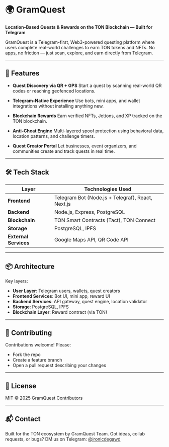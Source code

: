 
# 🌍 GramQuest

**Location-Based Quests & Rewards on the TON Blockchain — Built for Telegram**

GramQuest is a Telegram-first, Web3-powered questing platform where users complete real-world challenges to earn TON tokens and NFTs. No apps, no friction — just scan, explore, and earn directly from Telegram.

---

## 🚀 Features

- **Quest Discovery via QR + GPS**
  Start a quest by scanning real-world QR codes or reaching geofenced locations.

- **Telegram-Native Experience**
  Use bots, mini apps, and wallet integrations without installing anything new.

- **Blockchain Rewards**
  Earn verified NFTs, Jettons, and XP tracked on the TON blockchain.

- **Anti-Cheat Engine**
  Multi-layered spoof protection using behavioral data, location patterns, and challenge timers.

- **Quest Creator Portal**
  Let businesses, event organizers, and communities create and track quests in real time.

---

## 🛠️ Tech Stack

| Layer                | Technologies Used                         |
|---------------------|-------------------------------------------|
| **Frontend**         | Telegram Bot (Node.js + Telegraf), React, Next.js |
| **Backend**          | Node.js, Express, PostgreSQL              |
| **Blockchain**       | TON Smart Contracts (Tact), TON Connect   |
| **Storage**          | PostgreSQL, IPFS                          |
| **External Services**| Google Maps API, QR Code API              |

---

## 📦 Architecture

Key layers:
- **User Layer**: Telegram users, wallets, quest creators
- **Frontend Services**: Bot UI, mini app, reward UI
- **Backend Services**: API gateway, quest engine, location validator
- **Storage**: PostgreSQL, IPFS
- **Blockchain Layer**: Reward contract (via TON)

---

<!-- ## 🧪 Running Locally

```bash
# Clone the repo
git clone https://github.com/yourorg/gramquest.git
cd gramquest

# Install dependencies
npm install

# Run backend
cd backend
npm start

# Run frontend (mini app or dashboard)
cd ../frontend
npm run dev
````

Make sure to configure your `.env` file with API keys and TON wallet secrets.

---

## 🧩 Folder Structure

```
gramquest/
├── backend/              # Node.js API and quest logic
├── frontend/             # React-based Telegram Mini App & Creator Dashboard
├── contracts/            # TON smart contracts (Tact)
├── docs/                 # Architecture diagrams, pitch deck
└── README.md
```

--- -->

## 🤝 Contributing

Contributions welcome! Please:

* Fork the repo
* Create a feature branch
* Open a pull request describing your changes

---

## 🔐 License

MIT © 2025 GramQuest Contributors

---

## 📬 Contact

Built for the TON ecosystem by GramQuest Team.
Got ideas, collab requests, or bugs? DM us on Telegram: [@ironicdegawd](https://t.me/ironicdegawd)
